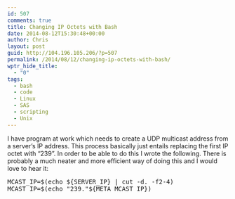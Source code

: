 ```yaml
---
id: 507
comments: true
title: Changing IP Octets with Bash
date: 2014-08-12T15:30:48+00:00
author: Chris
layout: post
guid: http://104.196.105.206/?p=507
permalink: /2014/08/12/changing-ip-octets-with-bash/
wptr_hide_title:
  - "0"
tags:
  - bash
  - code
  - Linux
  - SAS
  - scripting
  - Unix
---
```

I have program at work which needs to create a UDP multicast address from a server&#8217;s IP address. This process basically just entails replacing the first IP octet with &#8220;239&#8221;. In order to be able to do this I wrote the following. There is probably a much neater and more efficient way of doing this and I would love to hear it:

<pre>MCAST_IP=$(echo ${SERVER_IP} | cut -d. -f2-4)
MCAST_IP=$(echo "239."${META_MCAST_IP})</pre>